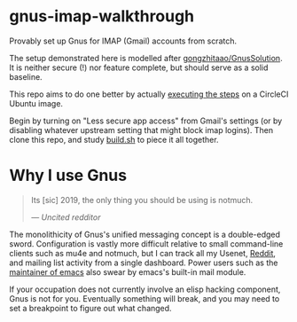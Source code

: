 # gnus-imap-walkthrough
Provably set up Gnus for IMAP (Gmail) accounts from scratch.

The setup demonstrated here is modelled after [gongzhitaao/GnusSolution](https://github.com/gongzhitaao/GnusSolution).  It is neither secure (!) nor feature complete, but should serve as a solid baseline.

This repo aims to do one better by actually [executing the steps](https://circleci.com/gh/dickmao/gnus-imap-walkthrough) on a CircleCI Ubuntu image.

Begin by turning on "Less secure app access" from Gmail's settings (or by disabling whatever  upstream setting that might block imap logins).  Then clone this repo, and study [build.sh](https://github.com/dickmao/gnus-imap-walkthrough/blob/master/build.sh) to piece it all together.

# Why I use Gnus
> Its [sic] 2019, the only thing you should be using is notmuch.
>
> &mdash; <cite>Uncited redditor</cite>

The monolithicity of Gnus's unified messaging concept is a double-edged sword.  Configuration is vastly more difficult relative to small command-line clients such as mu4e and notmuch, but I can track all my Usenet, [Reddit](https://github.com/dickmao/nnreddit), and mailing list activity from a single dashboard.  Power users such as the [maintainer of emacs](https://www.reddit.com/r/emacs/comments/54ox9p/how_do_work_with_mailing_lists/d84rz9e?utm_source=share&utm_medium=web2x) also swear by emacs's built-in mail module.

If your occupation does not currently involve an elisp hacking component, Gnus is not for you.  Eventually something will break, and you may need to set a breakpoint to figure out what changed.
